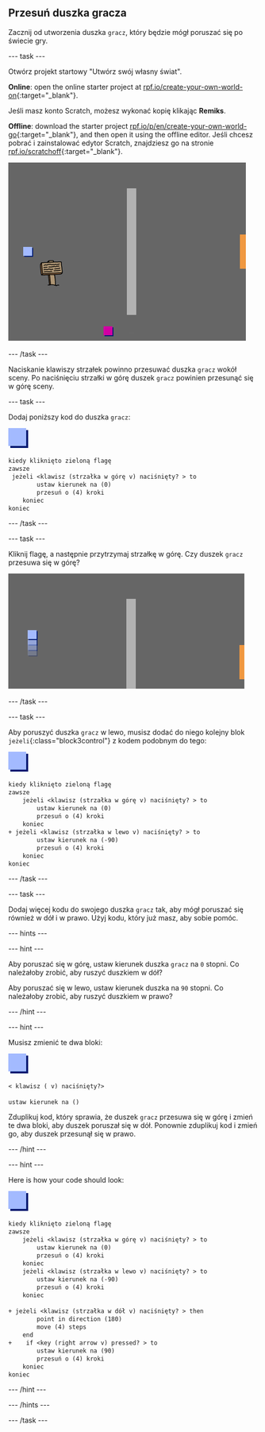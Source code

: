 ## Przesuń duszka gracza

Zacznij od utworzenia duszka `gracz`, który będzie mógł poruszać się po świecie gry.

\--- task \---

Otwórz projekt startowy "Utwórz swój własny świat".

**Online**: open the online starter project at [rpf.io/create-your-own-world-on](https://rpf.io/create-your-own-world-on){:target="_blank"}.

Jeśli masz konto Scratch, możesz wykonać kopię klikając **Remiks**.

**Offline**: download the starter project [rpf.io/p/en/create-your-own-world-go](https://rpf.io/p/en/create-your-own-world-go){:target="_blank"}, and then open it using the offline editor. Jeśli chcesz pobrać i zainstalować edytor Scratch, znajdziesz go na stronie [rpf.io/scratchoff](https://rpf.io/scratchoff){:target="_blank"}.

![zrzut ekranu](images/world-starter.png)

\--- /task \---

Naciskanie klawiszy strzałek powinno przesuwać duszka `gracz` wokół sceny. Po naciśnięciu strzałki w górę duszek `gracz` powinien przesunąć się w górę sceny.

\--- task \---

Dodaj poniższy kod do duszka `gracz`:

![gracz](images/player.png)

```blocks3
kiedy kliknięto zieloną flagę
zawsze 
 jeżeli <klawisz (strzałka w górę v) naciśnięty? > to
        ustaw kierunek na (0)
        przesuń o (4) kroki
    koniec
koniec
```

\--- /task \---

\--- task \---

Kliknij flagę, a następnie przytrzymaj strzałkę w górę. Czy duszek `gracz` przesuwa się w górę?

![zrzut ekranu](images/world-up.png)

\--- /task \---

\--- task \---

Aby poruszyć duszka `gracz` w lewo, musisz dodać do niego kolejny blok `jeżeli`{:class="block3control"} z kodem podobnym do tego:

![gracz](images/player.png)

```blocks3
kiedy kliknięto zieloną flagę
zawsze
    jeżeli <klawisz (strzałka w górę v) naciśnięty? > to
        ustaw kierunek na (0)
        przesuń o (4) kroki
    koniec
+ jeżeli <klawisz (strzałka w lewo v) naciśnięty? > to
        ustaw kierunek na (-90)
        przesuń o (4) kroki
    koniec
koniec
```

\--- /task \---

\--- task \---

Dodaj więcej kodu do swojego duszka `gracz` tak, aby mógł poruszać się również w dół i w prawo. Użyj kodu, który już masz, aby sobie pomóc.

\--- hints \---

\--- hint \---

Aby poruszać się w górę, ustaw kierunek duszka `gracz` na `0` stopni. Co należałoby zrobić, aby ruszyć duszkiem w dół?

Aby poruszać się w lewo, ustaw kierunek duszka na `90` stopni. Co należałoby zrobić, aby ruszyć duszkiem w prawo?

\--- /hint \---

\--- hint \---

Musisz zmienić te dwa bloki:

![gracz](images/player.png)

```blocks3
< klawisz ( v) naciśnięty?>

ustaw kierunek na ()
```

Zduplikuj kod, który sprawia, że duszek `gracz` przesuwa się w górę i zmień te dwa bloki, aby duszek poruszał się w dół. Ponownie zduplikuj kod i zmień go, aby duszek przesunął się w prawo.

\--- /hint \---

\--- hint \---

Here is how your code should look:

![player](images/player.png)

```blocks3
kiedy kliknięto zieloną flagę
zawsze
    jeżeli <klawisz (strzałka w górę v) naciśnięty? > to
        ustaw kierunek na (0)
        przesuń o (4) kroki
    koniec
    jeżeli <klawisz (strzałka w lewo v) naciśnięty? > to
        ustaw kierunek na (-90)
        przesuń o (4) kroki
    koniec

+ jeżeli <klawisz (strzałka w dół v) naciśnięty? > then
        point in direction (180)
        move (4) steps
    end
+    if <key (right arrow v) pressed? > to
        ustaw kierunek na (90)
        przesuń o (4) kroki
    koniec
koniec
```

\--- /hint \---

\--- /hints \---

\--- /task \---